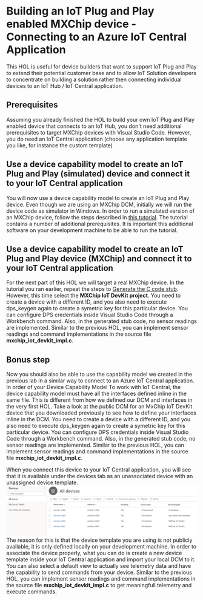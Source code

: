 # Building an IoT Plug and Play enabled MXChip device - Connecting to an Azure IoT Central Application
This HOL is useful for device builders that want to support IoT Plug and Play to extend their potential customer base and to allow IoT Solution developers to concentrate on building a solution rather then connecting individual devices to an IoT Hub / IoT Central application.
## Prerequisites
Assuming you already finished the HOL to build your own IoT Plug and Play enabled device that connects to an IoT Hub, you don't need additional prerequisites to target MXChip devices with Visual Studio Code.
However, you do need an IoT Central application (choose any application template you like, for instance the custom template)
## Use a device capability model to create an IoT Plug and Play (simulated) device and connect it to your IoT Central application
You will now use a device capability model to create an IoT Plug and Play device. Even though we are using an MXChip DCM, initially we will run the device code as simulator in Windows. In order to run a simulated version of an MXChip device, follow the steps described in [this tutorial](https://docs.microsoft.com/en-us/azure/iot-central/preview/tutorial-connect-pnp-device). The tutorial contains a number of additional prerequisites. It is important this additional software on your development machine to be able to run the tutorial.
## Use a device capability model to create an IoT Plug and Play device (MXChip) and connect it to your IoT Central application
For the next part of this HOL we will target a real MXChip device. In the tutorial you ran earlier, repeat the steps to [Generate the C code stub](https://docs.microsoft.com/en-us/azure/iot-central/preview/tutorial-connect-pnp-device#generate-the-c-code-stub). However, this time select the **MXChip IoT DevKit project**.
You need to create a device with a different ID, and you also need to execute dps_keygen again to create a symetric key for this particular device. You can configure DPS credentials inside Visual Studio Code through a Workbench command. Also, in the generated stub code, no sensor readings are implemented. Similar to the previous HOL, you can implement sensor readings and command implementations in the source file **mxchip_iot_devkit_impl.c**. 
## Bonus step
Now you should also be able to use the capability model we created in the previous lab in a similar way to connect to an Azure IoT Central application. In order of your Device Capability Model To work with IoT Central, the device capability model must have all the interfaces defined inline in the same file. This is different from how we defined our DCM and interfaces in the very first HOL. Take a look at the public DCM for an MxChip IoT DevKit device that you downloaded previously to see how to define your interfaces inline in the DCM. You need to create a device with a different ID, and you also need to execute dps_keygen again to create a symetric key for this particular device. You can configure DPS credentials inside Visual Studio Code through a Workbench command. Also, in the generated stub code, no sensor readings are implemented. Similar to the previous HOL, you can implement sensor readings and command implementations in the source file **mxchip_iot_devkit_impl.c**.

When you connect this device to your IoT Central application, you will see that it is available under the devices tab as an unassociated device with an unassigned device template.
![ScreenShot](../Images/NewUnassociatedDevice.jpg)
The reason for this is that the device template you are using is not publicly available, it is only defined locally on your development machine. In order to associate the device properly, what you can do is create a new device template inside your IoT Central application and import your local DCM to it. You can also select a default view to actually see telemetry data and have the capability to send commands from your device. Similar to the previous HOL, you can implement sensor readings and command implementations in the source file **mxchip_iot_devkit_impl.c** to get meaningfull telemetry and execute commands.

